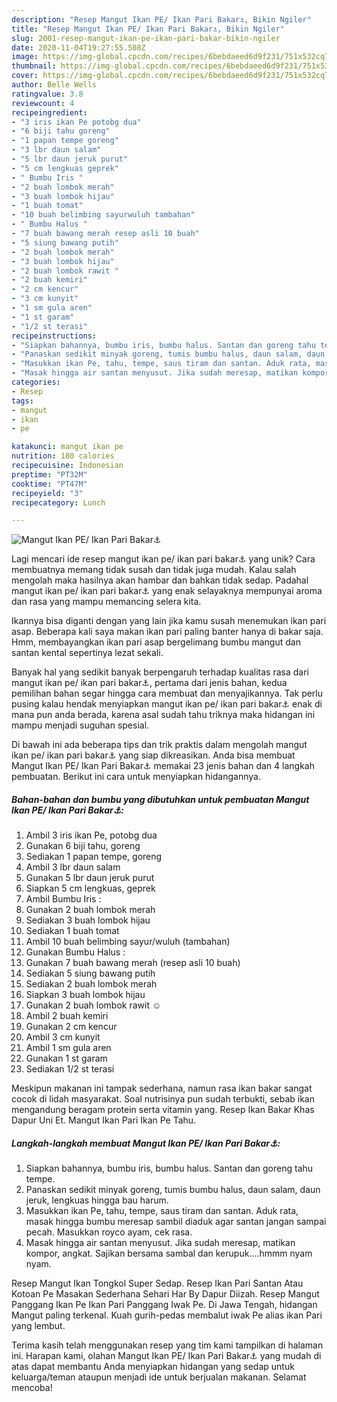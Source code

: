 ```yaml
---
description: "Resep Mangut Ikan PE/ Ikan Pari Bakar⚓, Bikin Ngiler"
title: "Resep Mangut Ikan PE/ Ikan Pari Bakar⚓, Bikin Ngiler"
slug: 2001-resep-mangut-ikan-pe-ikan-pari-bakar-bikin-ngiler
date: 2020-11-04T19:27:55.508Z
image: https://img-global.cpcdn.com/recipes/6bebdaeed6d9f231/751x532cq70/mangut-ikan-pe-ikan-pari-bakar⚓-foto-resep-utama.jpg
thumbnail: https://img-global.cpcdn.com/recipes/6bebdaeed6d9f231/751x532cq70/mangut-ikan-pe-ikan-pari-bakar⚓-foto-resep-utama.jpg
cover: https://img-global.cpcdn.com/recipes/6bebdaeed6d9f231/751x532cq70/mangut-ikan-pe-ikan-pari-bakar⚓-foto-resep-utama.jpg
author: Belle Wells
ratingvalue: 3.8
reviewcount: 4
recipeingredient:
- "3 iris ikan Pe potobg dua"
- "6 biji tahu goreng"
- "1 papan tempe goreng"
- "3 lbr daun salam"
- "5 lbr daun jeruk purut"
- "5 cm lengkuas geprek"
- " Bumbu Iris "
- "2 buah lombok merah"
- "3 buah lombok hijau"
- "1 buah tomat"
- "10 buah belimbing sayurwuluh tambahan"
- " Bumbu Halus "
- "7 buah bawang merah resep asli 10 buah"
- "5 siung bawang putih"
- "2 buah lombok merah"
- "3 buah lombok hijau"
- "2 buah lombok rawit "
- "2 buah kemiri"
- "2 cm kencur"
- "3 cm kunyit"
- "1 sm gula aren"
- "1 st garam"
- "1/2 st terasi"
recipeinstructions:
- "Siapkan bahannya, bumbu iris, bumbu halus. Santan dan goreng tahu tempe."
- "Panaskan sedikit minyak goreng, tumis bumbu halus, daun salam, daun jeruk, lengkuas hingga bau harum."
- "Masukkan ikan Pe, tahu, tempe, saus tiram dan santan. Aduk rata, masak hingga bumbu meresap sambil diaduk agar santan jangan sampai pecah. Masukkan royco ayam, cek rasa."
- "Masak hingga air santan menyusut. Jika sudah meresap, matikan kompor, angkat. Sajikan bersama sambal dan kerupuk....hmmm nyam nyam."
categories:
- Resep
tags:
- mangut
- ikan
- pe

katakunci: mangut ikan pe 
nutrition: 180 calories
recipecuisine: Indonesian
preptime: "PT32M"
cooktime: "PT47M"
recipeyield: "3"
recipecategory: Lunch

---
```



![Mangut Ikan PE/ Ikan Pari Bakar⚓](https://img-global.cpcdn.com/recipes/6bebdaeed6d9f231/751x532cq70/mangut-ikan-pe-ikan-pari-bakar⚓-foto-resep-utama.jpg)

Lagi mencari ide resep mangut ikan pe/ ikan pari bakar⚓ yang unik? Cara membuatnya memang tidak susah dan tidak juga mudah. Kalau salah mengolah maka hasilnya akan hambar dan bahkan tidak sedap. Padahal mangut ikan pe/ ikan pari bakar⚓ yang enak selayaknya mempunyai aroma dan rasa yang mampu memancing selera kita.

Ikannya bisa diganti dengan yang lain jika kamu susah menemukan ikan pari asap. Beberapa kali saya makan ikan pari paling banter hanya di bakar saja. Hmm, membayangkan ikan pari asap bergelimang bumbu mangut dan santan kental sepertinya lezat sekali.

Banyak hal yang sedikit banyak berpengaruh terhadap kualitas rasa dari mangut ikan pe/ ikan pari bakar⚓, pertama dari jenis bahan, kedua pemilihan bahan segar hingga cara membuat dan menyajikannya. Tak perlu pusing kalau hendak menyiapkan mangut ikan pe/ ikan pari bakar⚓ enak di mana pun anda berada, karena asal sudah tahu triknya maka hidangan ini mampu menjadi suguhan spesial.


Di bawah ini ada beberapa tips dan trik praktis dalam mengolah mangut ikan pe/ ikan pari bakar⚓ yang siap dikreasikan. Anda bisa membuat Mangut Ikan PE/ Ikan Pari Bakar⚓ memakai 23 jenis bahan dan 4 langkah pembuatan. Berikut ini cara untuk menyiapkan hidangannya.

<!--inarticleads1-->

##### Bahan-bahan dan bumbu yang dibutuhkan untuk pembuatan Mangut Ikan PE/ Ikan Pari Bakar⚓:

1. Ambil 3 iris ikan Pe, potobg dua
1. Gunakan 6 biji tahu, goreng
1. Sediakan 1 papan tempe, goreng
1. Ambil 3 lbr daun salam
1. Gunakan 5 lbr daun jeruk purut
1. Siapkan 5 cm lengkuas, geprek
1. Ambil  Bumbu Iris :
1. Gunakan 2 buah lombok merah
1. Sediakan 3 buah lombok hijau
1. Sediakan 1 buah tomat
1. Ambil 10 buah belimbing sayur/wuluh (tambahan)
1. Gunakan  Bumbu Halus :
1. Gunakan 7 buah bawang merah (resep asli 10 buah)
1. Sediakan 5 siung bawang putih
1. Sediakan 2 buah lombok merah
1. Siapkan 3 buah lombok hijau
1. Gunakan 2 buah lombok rawit ☺
1. Ambil 2 buah kemiri
1. Gunakan 2 cm kencur
1. Ambil 3 cm kunyit
1. Ambil 1 sm gula aren
1. Gunakan 1 st garam
1. Sediakan 1/2 st terasi


Meskipun makanan ini tampak sederhana, namun rasa ikan bakar sangat cocok di lidah masyarakat. Soal nutrisinya pun sudah terbukti, sebab ikan mengandung beragam protein serta vitamin yang. Resep Ikan Bakar Khas Dapur Uni Et. Mangut Ikan Pari Ikan Pe Tahu. 

<!--inarticleads2-->

##### Langkah-langkah membuat Mangut Ikan PE/ Ikan Pari Bakar⚓:

1. Siapkan bahannya, bumbu iris, bumbu halus. Santan dan goreng tahu tempe.
1. Panaskan sedikit minyak goreng, tumis bumbu halus, daun salam, daun jeruk, lengkuas hingga bau harum.
1. Masukkan ikan Pe, tahu, tempe, saus tiram dan santan. Aduk rata, masak hingga bumbu meresap sambil diaduk agar santan jangan sampai pecah. Masukkan royco ayam, cek rasa.
1. Masak hingga air santan menyusut. Jika sudah meresap, matikan kompor, angkat. Sajikan bersama sambal dan kerupuk....hmmm nyam nyam.


Resep Mangut Ikan Tongkol Super Sedap. Resep Ikan Pari Santan Atau Kotoan Pe Masakan Sederhana Sehari Har By Dapur Diizah. Resep Mangut Panggang Ikan Pe Ikan Pari Panggang Iwak Pe. Di Jawa Tengah, hidangan Mangut paling terkenal. Kuah gurih-pedas membalut iwak Pe alias ikan Pari yang lembut. 

Terima kasih telah menggunakan resep yang tim kami tampilkan di halaman ini. Harapan kami, olahan Mangut Ikan PE/ Ikan Pari Bakar⚓ yang mudah di atas dapat membantu Anda menyiapkan hidangan yang sedap untuk keluarga/teman ataupun menjadi ide untuk berjualan makanan. Selamat mencoba!
